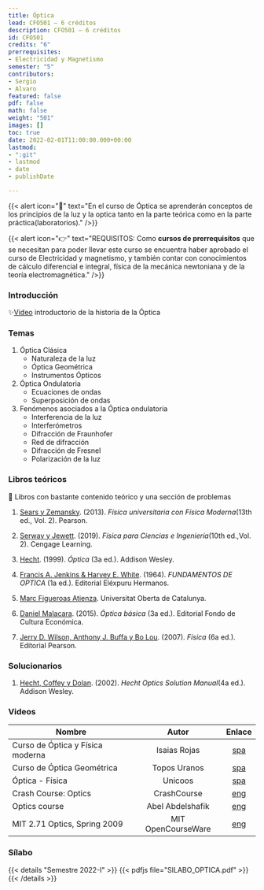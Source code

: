 ```yaml
---
title: Óptica
lead: CFO501 — 6 créditos
description: CFO501 — 6 créditos
id: CFO501
credits: "6"
prerrequisites:
- Electricidad y Magnetismo
semester: "5"
contributors:
- Sergio
- Alvaro
featured: false
pdf: false
math: false
weight: "501"
images: []
toc: true
date: 2022-02-01T11:00:00.000+00:00
lastmod:
- ":git"
- lastmod
- date
- publishDate

---
```

{{< alert icon="📌" text="En el curso de Óptica se aprenderán conceptos de los principios de la luz y la optica  tanto en la parte teórica como en la parte práctica(laboratorios)." />}}

{{< alert icon="👉" text="REQUISITOS: Como **cursos de prerrequisitos** que se necesitan para poder llevar este curso se encuentra haber aprobado el curso de Electricidad y magnetismo, y también contar con conocimientos de cálculo diferencial e integral, física de la mecánica newtoniana y de la teoría electromagnética." />}}

### Introducción

✨[Video](https://www.youtube.com/watch?v=a7ZHi2kDndo) introductorio de la historia de la Óptica

### Temas

1. Óptica Clásica 
	- Naturaleza de la luz
	- Óptica Geométrica
	-  Instrumentos Ópticos
2. Óptica Ondulatoria
    - Ecuaciones de ondas
    - Superposición de ondas
3. Fenómenos asociados a la Óptica ondulatoria
    - Interferencia de la luz
    - Interferómetros
    - Difracción de Fraunhofer
    - Red de difracción
    - Difracción de Fresnel
    - Polarización de la luz

### Libros teóricos

🔸 Libros con bastante contenido teórico y una sección de problemas

1. [Sears y Zemansky](https://drive.google.com/file/d/1UL5N5tOzg7CX_hqzdJ27o5u6Tqovkd_6/view?usp=sharing). (2013). *Física universitaria con Física Moderna*(13th ed., Vol. 2). Pearson.

2. [Serway y Jewett](https://drive.google.com/file/d/1JEbZMzHgeeTxnWq70dh3g15DDDhn_seZ/view?usp=sharing). (2019). *Física para Ciencias e Ingeniería*(10th ed.,Vol. 2). Cengage Learning.

3. [Hecht](https://drive.google.com/file/d/1sizB_Id_OJGc3BleO8-DCzGpYJlLAT2R/view?usp=sharing). (1999). *Óptica* (3a ed.). Addison Wesley.

4.  [Francis A. Jenkins & Harvey E. White](https://drive.google.com/file/d/1wh88wWWWo_uTi-Trk-stXi5IUkOf7coR/view?usp=sharing). (1964). *FUNDAMENTOS DE OPTICA* (1a ed.). Editorial Eléxpuru Hermanos.
5. [Marc Figueroas Atienza](https://drive.google.com/file/d/1axO7tJ0jq8MWd0-gccrpn1U-GHeHaga8/view?usp=sharing). Universitat Oberta de Catalunya.

6. [Daniel Malacara](https://drive.google.com/file/d/1R1em6hipzFJeMhFDHrKw18wA3MZ96ZYJ/view?usp=sharing). (2015). *Óptica básica* (3a ed.).  Editorial Fondo de Cultura Económica.

7. [Jerry D. Wilson, Anthony J. Buffa y Bo Lou](https://drive.google.com/file/d/12WRWjDKTSyCfHZLkbeV8PTL0ZqW5AYpz/view?usp=sharing). (2007). *Física* (6a ed.). Editorial Pearson.


### Solucionarios

1. [Hecht, Coffey y Dolan](https://drive.google.com/file/d/1MaQXCpE1mw6ZP4CqUpgxyTqjvr5KK-4W/view?usp=sharing). (2002). *Hecht Optics Solution Manual*(4a ed.). Addison Wesley.

### Videos

| Nombre 	| Autor 	| Enlace 	|
|---	|:---:	|:---:	|
| Curso de Óptica y Física moderna 	| Isaias Rojas 	| [spa](https://youtube.com/playlist?list=PL1Ztlverqb4rVFJQK_3ysBllIeW9iNqnx) 	|
| Curso de Óptica Geométrica 	| Topos Uranos 	| [spa](https://youtube.com/playlist?list=PL_C8rbeFjqAWf4vOMzs7reXie5fNKcGb0) 	|
| Óptica - Física 	| Unicoos 	| [spa](https://youtube.com/playlist?list=PLOa7j0qx0jgN25SjjO0CJ-NG0czFF_s4O) 	|
| Crash Course: Optics 	| CrashCourse 	| [eng](https://youtube.com/playlist?list=PLtmYHzw6fOYQ4vvlP7liJMpsIM-dvs9xG) 	|
| Optics course 	| Abel Abdelshafik 	| [eng](https://youtube.com/playlist?list=PL8OVtyCOyQr-hkzGW07wZHQg5KGcZDe8N) 	|
| MIT 2.71 Optics, Spring 2009 	| MIT OpenCourseWare 	| [eng](https://youtube.com/playlist?list=PLEA084AC2DD3CEC09) 	|


### Sílabo

{{< details "Semestre 2022-I" >}}
{{< pdfjs file="SILABO_OPTICA.pdf" >}}
{{< /details >}}
